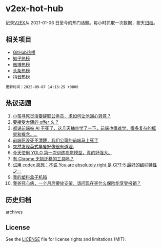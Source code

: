 # v2ex-hot-hub

 记录[V2EX](https://www.v2ex.com/)从 2021-01-06 日至今的热门话题。每小时抓取一次数据，按天[归档](archives)。
 
 ## 相关项目

- [GitHub热榜](https://github.com/lonnyzhang423/github-hot-hub)
- [知乎热榜](https://github.com/lonnyzhang423/zhihu-hot-hub)
- [微博热榜](https://github.com/lonnyzhang423/weibo-hot-hub)
- [头条热榜](https://github.com/lonnyzhang423/toutiao-hot-hub)
- [抖音热榜](https://github.com/lonnyzhang423/douyin-hot-hub)


 `更新时间：2025-09-07 14:13:25 +0800`

## 热议话题

1. [小孩寻死觅活要辞职公务员，求如何让他回心转意？](https://www.v2ex.com/t/1157522)
1. [要接受大疆的 offer 么？](https://www.v2ex.com/t/1157517)
1. [都说前端被 AI 干死了，这几天抽空学了一下，前端也很难学，很多复杂的框架和概念......](https://www.v2ex.com/t/1157479)
1. [前端死没死不清楚，我们公司的前端马上死了](https://www.v2ex.com/t/1157528)
1. [突然发现英式早餐好像很有道理.](https://www.v2ex.com/t/1157549)
1. [今天使用 YOLO 第一次训练视觉模型，真的好强大。](https://www.v2ex.com/t/1157495)
1. [有 Chrome 无损迁移的工具吗？](https://www.v2ex.com/t/1157526)
1. [试用 codex 感想：不说 You are absolutely right 是 GPT-5 最好的编程特性之一](https://www.v2ex.com/t/1157529)
1. [我的塑料盒子机箱](https://www.v2ex.com/t/1157509)
1. [我爸冠心病，一个月后要放支架，请问现在买什么保险能享受报销？](https://www.v2ex.com/t/1157560)

## 历史归档

[archives](archives)

## License

See the [LICENSE](LICENSE) file for license rights and limitations (MIT).
